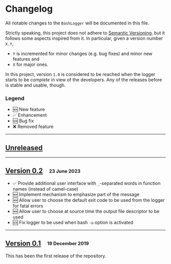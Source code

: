 # Changelog

All notable changes to the `BashLogger` will be documented in this file.

Strictly speaking, this project does not adhere to [Semantic Versioning](http://semver.org/spec/v2.0.0.html), but it follows some aspects inspired from it.
In particular, given a version number `X.Y`,
 - `Y` is incremented for minor changes (e.g. bug fixes) and minor new features and 
 - `X` for major ones.

In this project, version `1.0` is considered to be reached when the logger starts to be _complete_ in view of the developers.
Any of the releases before is stable and usable, though.

### Legend

 * :new: New feature
 * :white_check_mark: Enhancement
 * :sos: Bug fix
 * :x: Removed feature

---

## [Unreleased]

---

## [Version 0.2] &nbsp;&nbsp; <sub><sup>23 June 2023</sub></sup>

* :white_check_mark: Provide additional user interface with `_`-separated words in function names (instead of camel-case)
* :new: Implement mechanism to emphasize part of the message
* :new: Allow user to choose the default exit code to be used from the logger for fatal errors
* :new: Allow user to choose at source time the output file descriptor to be used
* :sos: Fix logger to be used when bash `-u` option is activated

---

## [Version 0.1] &nbsp;&nbsp; <sub><sup>19 December 2019</sub></sup>

This has been the first release of the repository.


[Unreleased]: https://github.com/AxelKrypton/BashLogger/compare/v0.2...HEAD
[Version 0.2]: https://github.com/AxelKrypton/BashLogger/releases/tag/v0.2
[Version 0.1]: https://github.com/AxelKrypton/BashLogger/releases/tag/v0.1
